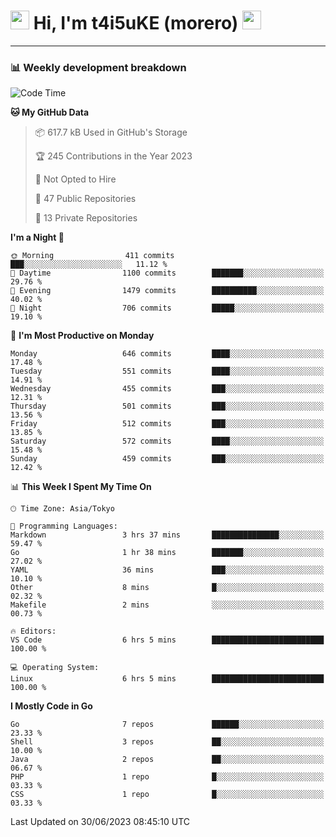 <!-- Title -->
<h1>
    <img src="https://emojis.slackmojis.com/emojis/images/1600385609/10490/cactuar.gif?1600385609" width="30"/> 
    Hi, I'm t4i5uKE (morero) 
    <img src="https://emojis.slackmojis.com/emojis/images/1600385609/10490/cactuar.gif?1600385609" width="30"/>
</h1>

---

<h3> 📊 Weekly development breakdown </h3>
<!-- waka-readme-stats -->

<!--START_SECTION:waka-->
![Code Time](http://img.shields.io/badge/Code%20Time-1%2C567%20hrs%201%20min-blue)

**🐱 My GitHub Data** 

> 📦 617.7 kB Used in GitHub's Storage 
 > 
> 🏆 245 Contributions in the Year 2023
 > 
> 🚫 Not Opted to Hire
 > 
> 📜 47 Public Repositories 
 > 
> 🔑 13 Private Repositories 
 > 
**I'm a Night 🦉** 

```text
🌞 Morning                411 commits         ███░░░░░░░░░░░░░░░░░░░░░░   11.12 % 
🌆 Daytime                1100 commits        ███████░░░░░░░░░░░░░░░░░░   29.76 % 
🌃 Evening                1479 commits        ██████████░░░░░░░░░░░░░░░   40.02 % 
🌙 Night                  706 commits         █████░░░░░░░░░░░░░░░░░░░░   19.10 % 
```
📅 **I'm Most Productive on Monday** 

```text
Monday                   646 commits         ████░░░░░░░░░░░░░░░░░░░░░   17.48 % 
Tuesday                  551 commits         ████░░░░░░░░░░░░░░░░░░░░░   14.91 % 
Wednesday                455 commits         ███░░░░░░░░░░░░░░░░░░░░░░   12.31 % 
Thursday                 501 commits         ███░░░░░░░░░░░░░░░░░░░░░░   13.56 % 
Friday                   512 commits         ███░░░░░░░░░░░░░░░░░░░░░░   13.85 % 
Saturday                 572 commits         ████░░░░░░░░░░░░░░░░░░░░░   15.48 % 
Sunday                   459 commits         ███░░░░░░░░░░░░░░░░░░░░░░   12.42 % 
```


📊 **This Week I Spent My Time On** 

```text
🕑︎ Time Zone: Asia/Tokyo

💬 Programming Languages: 
Markdown                 3 hrs 37 mins       ███████████████░░░░░░░░░░   59.47 % 
Go                       1 hr 38 mins        ███████░░░░░░░░░░░░░░░░░░   27.02 % 
YAML                     36 mins             ███░░░░░░░░░░░░░░░░░░░░░░   10.10 % 
Other                    8 mins              █░░░░░░░░░░░░░░░░░░░░░░░░   02.32 % 
Makefile                 2 mins              ░░░░░░░░░░░░░░░░░░░░░░░░░   00.73 % 

🔥 Editors: 
VS Code                  6 hrs 5 mins        █████████████████████████   100.00 % 

💻 Operating System: 
Linux                    6 hrs 5 mins        █████████████████████████   100.00 % 
```

**I Mostly Code in Go** 

```text
Go                       7 repos             ██████░░░░░░░░░░░░░░░░░░░   23.33 % 
Shell                    3 repos             ██░░░░░░░░░░░░░░░░░░░░░░░   10.00 % 
Java                     2 repos             ██░░░░░░░░░░░░░░░░░░░░░░░   06.67 % 
PHP                      1 repo              █░░░░░░░░░░░░░░░░░░░░░░░░   03.33 % 
CSS                      1 repo              █░░░░░░░░░░░░░░░░░░░░░░░░   03.33 % 
```




 Last Updated on 30/06/2023 08:45:10 UTC
<!--END_SECTION:waka-->
